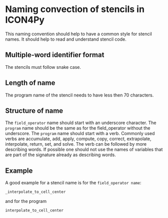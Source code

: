 # Naming convection of stencils in ICON4Py

This naming convention should help to have a common style for stencil names.
It should help to read and understand stencil code.

## Multiple-word identifier format

The stencils must follow snake case.

## Length of name

The program name of the stencil needs to have less then 70 characters.

## Structure of name

The `field_operator` name should start with an underscore character.
The `program` name should be the same as for the field_operator without the underscore.
The `program` name should start with a verb.
Commonly used verbs are accumulate, add, apply, compute, copy, correct, extrapolate, interpolate, return, set, and
solve.
The verb can be followed by more describing words.
If possible one should not use the names of variables that are part of the signature already as describing words.

## Example

A good example for a stencil name is for the `field_operator name`:

```
_interpolate_to_cell_center
```

and for the program

```
interpolate_to_cell_center
```
